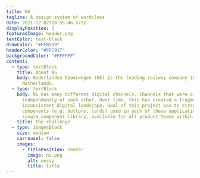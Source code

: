 ```yaml
---
title: NS
tagline: A design system of wordclass
date: 2021-12-02T18:55:46.572Z
displayPosition: 3
featuredImage: header.png
textColor: text-black
drawColor: "#FFB519"
headerColor: "#FFC917"
backgroundColor: "#FFFFFF"
content:
  - type: textBlock
    title: About NS
    body: Nederlandse Spoorwegen (NS) is the leading railway company in The
      Netherlands.
  - type: textBlock
    body: NS has many different digital channels. Channels that were created
      independently of each other. Over time, this has created a fragmented and
      inconsistent digital landscape. Goal of this project was to streamline the
      components (e.g. buttons, cards) used in each of these applications to one
      single component library, available for all product teams within the NS.
    title: The challenge
  - type: imagesBlock
    size: medium
    carrousel: false
    images:
      - titlePosition: center
        image: ns.png
        alt: nessy
        title: title
---
```

